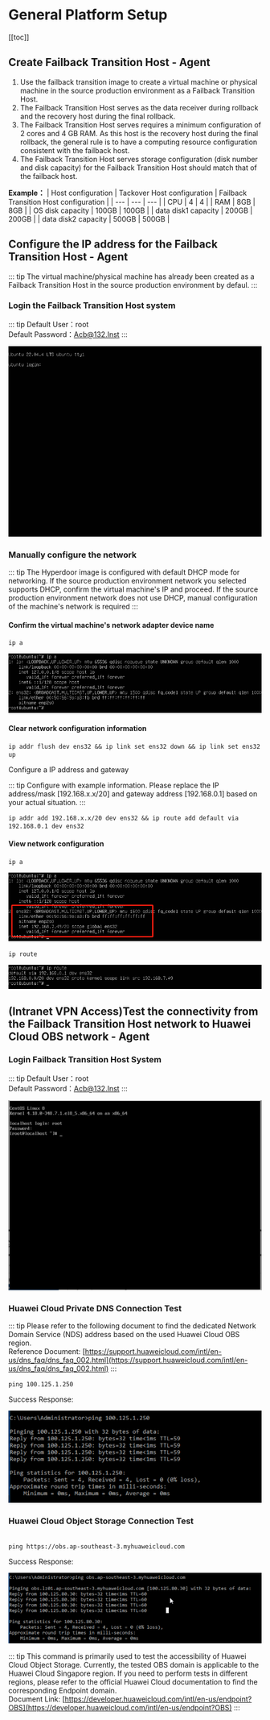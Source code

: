 # General Platform Setup

[[toc]]

##  Create Failback Transition Host - Agent

1. Use the failback transition image to create a virtual machine or physical machine in the source production environment as a Failback Transition Host.
2. The Failback Transition Host serves as the data receiver during rollback and the recovery host during the final rollback.
3. The Failback Transition Host serves requires a minimum configuration of 2 cores and 4 GB RAM. As this host is the recovery host during the final rollback, the general rule is to have a computing resource configuration consistent with the failback host.
4. The Failback Transition Host serves storage configuration (disk number and disk capacity) for the Failback Transition Host should match that of the failback host.

**Example：**
| Host configuration | Tackover Host configuration | Failback Transition Host configuration |
| --- | --- | --- |
| CPU | 4 | 4 |
| RAM | 8GB | 8GB |
| OS disk capacity | 100GB | 100GB |
| data disk1 capacity | 200GB | 200GB |
| data disk2 capacity | 500GB | 500GB |

## Configure the IP address for the Failback Transition Host - Agent

::: tip
The virtual machine/physical machine has already been created as a Failback Transition Host in the source production environment by defaul.
:::

### Login the Failback Transition Host system

::: tip
Default User：root  
Default Password：Acb@132.Inst
:::

![configure-the-ip-address-for-the-failback-gateway-host---agent-1.png](./images/configure-the-ip-address-for-the-failback-gateway-host---agent-1.png)

### Manually configure the network

::: tip
The Hyperdoor image is configured with default DHCP mode for networking. If the source production environment network you selected supports DHCP, confirm the virtual machine's IP and proceed. If the source production environment network does not use DHCP, manual configuration of the machine's network is required
:::

#### Confirm the virtual machine's network adapter device name

```shell
ip a
```

![configure-the-ip-address-for-the-failback-gateway-host---agent-2.png](./images/configure-the-ip-address-for-the-failback-gateway-host---agent-2.png)

#### Clear network configuration information

```shell
ip addr flush dev ens32 && ip link set ens32 down && ip link set ens32 up
```

Configure a IP address and gateway

::: tip
Configure with example information. Please replace the IP address/mask [192.168.x.x/20] and gateway address [192.168.0.1] based on your actual situation.
:::

```shell
ip addr add 192.168.x.x/20 dev ens32 && ip route add default via 192.168.0.1 dev ens32
```

#### View network configuration

```shell
ip a
```

![configure-the-ip-address-for-the-failback-gateway-host---agent-3.png](./images/configure-the-ip-address-for-the-failback-gateway-host---agent-3.png)

```shell
ip route
```

![configure-the-ip-address-for-the-failback-gateway-host---agent-4.png](./images/configure-the-ip-address-for-the-failback-gateway-host---agent-4.png)

## (Intranet VPN Access)Test the connectivity from the Failback Transition Host network to Huawei Cloud OBS network - Agent

### Login Failback Transition Host System

::: tip
Default User：root  
Default Password：Acb@132.Inst
:::

![test-the-connectivity-from-the-failback-gateway-network-to-huawei-cloud-obs-network---agent-1.png](./images/test-the-connectivity-from-the-failback-gateway-network-to-huawei-cloud-obs-network---agent-1.png)

### Huawei Cloud Private DNS Connection Test

::: tip
Please refer to the following document to find the dedicated Network Domain Service (NDS) address based on the used Huawei Cloud OBS region.  
Reference Document: [https://support.huaweicloud.com/intl/en-us/dns_faq/dns_faq_002.html](https://support.huaweicloud.com/intl/en-us/dns_faq/dns_faq_002.html)
:::

```shell
ping 100.125.1.250
```

Success Response:

![test-the-connectivity-from-the-failback-gateway-network-to-huawei-cloud-obs-network---agent-2.png](./images/test-the-connectivity-from-the-failback-gateway-network-to-huawei-cloud-obs-network---agent-2.png)

### Huawei Cloud Object Storage Connection Test

```shell

ping https://obs.ap-southeast-3.myhuaweicloud.com

```

Success Response:

![test-the-connectivity-from-the-failback-gateway-network-to-huawei-cloud-obs-network---agent-3.png](./images/test-the-connectivity-from-the-failback-gateway-network-to-huawei-cloud-obs-network---agent-3.png)

::: tip
This command is primarily used to test the accessibility of Huawei Cloud Object Storage. Currently, the tested OBS domain is applicable to the Huawei Cloud Singapore region. If you need to perform tests in different regions, please refer to the official Huawei Cloud documentation to find the corresponding Endpoint domain.  
Document Link: [https://developer.huaweicloud.com/intl/en-us/endpoint?OBS](https://developer.huaweicloud.com/intl/en-us/endpoint?OBS)
:::

